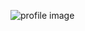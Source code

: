 ![profile image](https://lh3.googleusercontent.com/iyo1Pt55I6McVEIApmO-6_uEu_FTBXMSAoEbabLT-GjGVvz_73ptZ49Mu0NSLW2JOd9XFw=s113)
